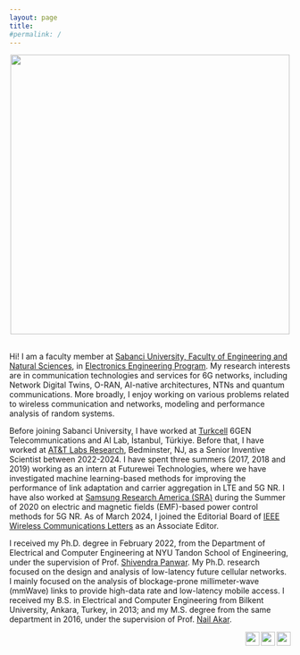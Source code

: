 ```yaml
---
layout: page
title:
#permalink: /
---
```

<div style="text-align:center"><img src="assets/images/photo.png" width="500" style="text-align:center"></div>
<br />

Hi! I am a faculty member at [Sabanci University, Faculty of Engineering and Natural Sciences](https://fens.sabanciuniv.edu/en), in [Electronics Engineering Program](https://ee.sabanciuniv.edu/). My research interests are in communication technologies and services for 6G networks, including Network Digital Twins, O-RAN, AI-native architectures, NTNs and quantum communications. More broadly, I enjoy working on various problems related to wireless communication and networks, modeling and performance analysis of random systems.

Before joining Sabanci University, I have worked at [Turkcell](https://www.turkcell.com.tr) 6GEN Telecommunications and AI Lab, İstanbul, Türkiye. Before that, I have worked at [AT&T Labs Research](https://about.att.com/sites/labs_research), Bedminster, NJ, as a Senior Inventive Scientist between 2022-2024. I have spent three summers (2017, 2018 and 2019) working as an intern at Futurewei Technologies, where we have investigated machine learning-based methods for improving the performance of link adaptation and carrier aggregation in LTE and 5G NR. I have also worked at [Samsung Research America (SRA)](https://www.sra.samsung.com/life-at-sra/) during the Summer of 2020 on electric and magnetic fields (EMF)-based power control methods for 5G NR. As of March 2024, I joined the Editorial Board of [IEEE Wireless Communications Letters](https://ieeexplore.ieee.org/xpl/RecentIssue.jsp?punumber=5962382) as an Associate Editor.

I received my Ph.D. degree in February 2022, from the Department of Electrical and Computer Engineering at NYU Tandon School of Engineering, under the supervision of Prof. [Shivendra Panwar](https://engineering.nyu.edu/faculty/shivendra-panwar). My Ph.D. research focused on the design and analysis of low-latency future cellular networks. I mainly focused on the analysis of blockage-prone millimeter-wave (mmWave) links to provide high-data rate and low-latency mobile access. I received my B.S. in Electrical and Computer Engineering from Bilkent University, Ankara, Turkey, in 2013; and my M.S. degree from the same department in 2016, under the supervision of Prof. [Nail Akar](http://kilyos.ee.bilkent.edu.tr/~akar/).



[<img align="right" src="assets/images/githubicon.png" height="25">](https://github.com/caglartunc)
[<img align="right" src="assets/images/linkedinicon.png" height="25">](https://www.linkedin.com/in/caglar-tunc-6010ab59/)
[<img align="right" src="assets/images/scholaricon.png" height="25">](https://scholar.google.com/citations?user=BNw1IM8AAAAJ&hl=en)
